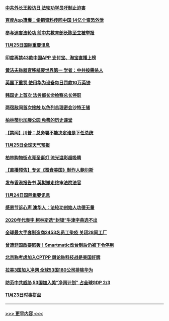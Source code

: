 #### [中共外长王毅访日 法轮功学员吁制止迫害](../pages/prog202/a102995245.md?t=11261003) 
#### [百度App遭爆：偷把资料传回中国 14亿个资恐外泄](../pages/prog202/a102995233.md?t=11261003) 
#### [参与迫害法轮功 前中共教育部长陈至立被举报](../pages/prog202/a102995216.md?t=11261003) 
#### [11月25日国际重要讯息](../pages/prog202/a102995101.md?t=11261003) 
#### [印度再禁43款中国APP 支付宝、淘宝直播上榜](../pages/prog202/a102995075.md?t=11261003) 
#### [黄洁夫称器官移植要世界第一  学者：中共按需杀人](../pages/prog202/a102994899.md?t=11261003) 
#### [英国下重罚 使用华为设备每日罚款10万英镑](../pages/prog202/a102994760.md?t=11261003) 
#### [韩国史上首次 法务部长命检察总长停职](../pages/prog202/a102994802.md?t=11261003) 
#### [两宿敌间首次接触 以色列总理密会沙特王储](../pages/prog202/a102994641.md?t=11261003) 
#### [柏林蒂尔加滕公园 免费的历史课堂](../pages/prog202/a102994632.md?t=11261003) 
#### [【禁闻】川普：总务署不能决定谁是下任总统](../pages/prog202/a102994596.md?t=11261003) 
#### [11月25日全球天气预报](../pages/prog202/a102994582.md?t=11261003) 
#### [柏林购物街点亮圣诞灯 流光溢彩超吸睛](../pages/prog202/a102994586.md?t=11261003) 
#### [【直播预告】专访《蚕食美国》制作人鲍尔斯](../pages/prog202/a102994645.md?t=11261003) 
#### [发布香港报告书 英拟撤走终审法院法官](../pages/prog202/a102994453.md?t=11261003) 
#### [11月24日国际重要讯息](../pages/prog202/a102994290.md?t=11261003) 
#### [感恩节诉心声 澳华人：法轮功创始人功德无量](../pages/prog202/a102994234.md?t=11261003) 
#### [2020年代表字 柯林斯选“封锁”牛津字典选不出](../pages/prog202/a102994160.md?t=11261003) 
#### [全球最大手套制造商2453名员工染疫 关闭28间工厂](../pages/prog202/a102993959.md?t=11261003) 
#### [曾遭菲国政要怒轰！Smartmatic改台制后仍被下令停用](../pages/prog202/a102994061.md?t=11261003) 
#### [北京称考虑加入CPTPP 舆论称科技战是美国好牌](../pages/prog202/a102993940.md?t=11261003) 
#### [拉美3国加入净网 全球53国180公司排除华为](../pages/prog202/a102993812.md?t=11261003) 
#### [防范中共威胁 53国加入美“净网计划” 占全球GDP 2/3](../pages/prog202/a102993834.md?t=11261003) 
#### [11月23日时事拼盘](../pages/prog202/a102993797.md?t=11261003) 

----
#### [ >>> 更早内容 <<< ](../indexes/prog202-earlier.md)
